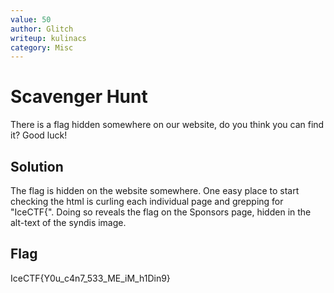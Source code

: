 ```yaml
---
value: 50
author: Glitch
writeup: kulinacs
category: Misc
---
```


# Scavenger Hunt

There is a flag hidden somewhere on our website, do you think you can find it? Good luck! 

## Solution

The flag is hidden on the website somewhere. One easy place to start checking the html is curling each individual page and grepping for "IceCTF{". Doing so reveals the flag on the Sponsors page, hidden in the alt-text of the syndis image. 

## Flag
IceCTF{Y0u_c4n7_533_ME_iM_h1Din9}
